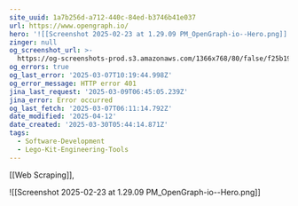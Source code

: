 ```yaml
---
site_uuid: 1a7b256d-a712-440c-84ed-b3746b41e037
url: https://www.opengraph.io/
hero: '![[Screenshot 2025-02-23 at 1.29.09 PM_OpenGraph-io--Hero.png]]'
zinger: null
og_screenshot_url: >-
  https://og-screenshots-prod.s3.amazonaws.com/1366x768/80/false/f25b1986d91d2d85c1941a9edbec346ae1fcc3300267fc9564ac349ca0764f8b.jpeg
og_errors: true
og_last_error: '2025-03-07T10:19:44.998Z'
og_error_message: HTTP error 401
jina_last_request: '2025-03-09T06:45:05.239Z'
jina_error: Error occurred
og_last_fetch: '2025-03-07T06:11:14.792Z'
date_modified: '2025-04-12'
date_created: '2025-03-30T05:44:14.871Z'
tags:
  - Software-Development
  - Lego-Kit-Engineering-Tools
---
```
























[[Web Scraping]],

![[Screenshot 2025-02-23 at 1.29.09 PM_OpenGraph-io--Hero.png]]
